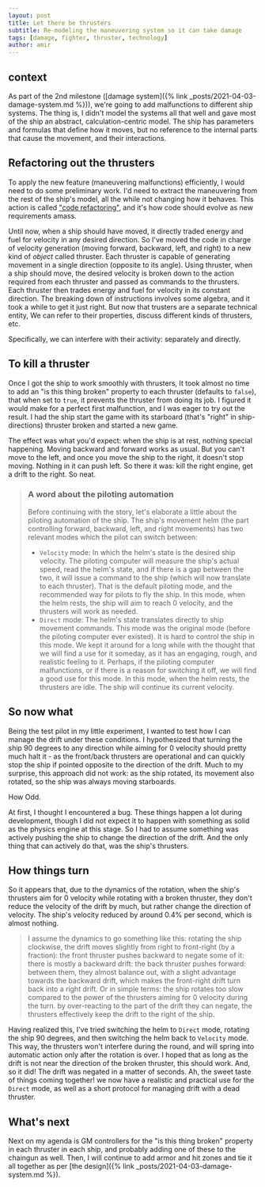 ```yaml
---
layout: post
title: Let there be thrusters
subtitle: Re-modeling the maneuvering system so it can take damage
tags: [damage, fighter, thruster, technology]
author: amir
---
```


## context
As part of the 2nd milestone ([damage system]({% link _posts/2021-04-03-damage-system.md %})), we're going to add malfunctions to different ship systems. The thing is, I didn't model the systems all that well and gave most of the ship an abstract, calculation-centric model. The ship has parameters and formulas that define how it moves, but no reference to the internal parts that cause the movement, and their interactions. 

## Refactoring out the thrusters
To apply the new feature (maneuvering malfunctions) efficiently, I would need to do some preliminary work. I'd need to extract the maneuvering from the rest of the ship's model, all the while not changing how it behaves. This action is called ["code refactoring"](https://refactoring.com/), and it's how code should evolve as new requirements amass.

 Until now, when a ship should have moved, it directly traded energy and fuel for velocity in any desired direction. So I've moved the code in charge of velocity generation (moving forward, backward, left, and right) to a new kind of *object* called thruster. Each thruster is capable of generating movement in a single direction (opposite to its angle). Using thruster, when a ship should move, the desired velocity is broken down to the action required from each thruster and passed as commands to the thrusters. Each thruster then trades energy and fuel for velocity in its constant direction. The breaking down of instructions involves some algebra, and it took a while to get it just right. But now that trusters are a separate technical entity, We can refer to their properties, discuss different kinds of thrusters, etc. 

Specifically, we can interfere with their activity: separately and directly.

## To kill a thruster
Once I got the ship to work smoothly with thrusters, It took almost no time to add an "is this thing broken" property to each thruster (defaults to `false`), that when set to `true`, it prevents the thruster from doing its job. I figured it would make for a perfect first malfunction, and I was eager to try out the result. I had the ship start the game with its starboard (that's "right" in ship-directions) thruster broken and started a new game.

The effect was what you'd expect: when the ship is at rest, nothing special happening. Moving backward and forward works as usual. But you can't move to the left, and once you move the ship to the right, it doesn't stop moving. Nothing in it can push left. So there it was: kill the right engine, get a drift to the right. So neat.

> ### A word about the piloting automation
> Before continuing with the story, let's elaborate a little about the piloting automation of the ship. The ship's movement helm (the part controlling forward, backward, left, and right movements) has two relevant modes which the pilot can switch between:
>  - `Velocity` mode: In which the helm's state is the desired ship velocity. The piloting computer will measure the ship's actual speed, read the helm's state, and if there is a gap between the two, it will issue a command to the ship (which will now translate to each thruster). That is the default piloting mode, and the recommended way for pilots to fly the ship. In this mode, when the helm rests, the ship will aim to reach 0 velocity, and the thrusters will work as needed. 
>  - `Direct` mode: The helm's state translates directly to ship movement commands. This mode was the original mode (before the piloting computer ever existed). It is hard to control the ship in this mode. We kept it around for a long while with the thought that we will find a use for it someday, as it has an engaging, rough, and realistic feeling to it. Perhaps, if the piloting computer malfunctions, or if there is a reason for switching it off, we will find a good use for this mode. In this mode, when the helm rests, the thrusters are idle. The ship will continue its current velocity. 

## So now what
Being the test pilot in my little experiment, I wanted to test how I can manage the drift under these conditions. I hypothesized that turning the ship 90 degrees to any direction while aiming for 0 velocity should pretty much halt it - as the front/back thrusters are operational and can quickly stop the ship if pointed opposite to the direction of the drift. Much to my surprise, this approach did not work: as the ship rotated, its movement also rotated, so the ship was always moving starboards.

How Odd. 

At first, I thought I encountered a bug. These things happen a lot during development, though I did not expect it to happen with something as solid as the physics engine at this stage. So I had to assume something was actively pushing the ship to change the direction of the drift. And the only thing that can actively do that, was the ship's thrusters.

## How things turn
So it appears that, due to the dynamics of the rotation, when the ship's thrusters aim for 0 velocity while rotating with a broken thruster, they don't reduce the velocity of the drift by much, but rather change the direction of velocity. The ship's velocity reduced by around 0.4% per second, which is almost nothing. 

> I assume the dynamics to go something like this: rotating the ship clockwise, the drift moves slightly from right to front-right (by a fraction): the front thruster pushes backward to negate some of it: there is mostly a backward drift: the back thruster pushes forward: between them, they almost balance out, with a slight advantage towards the backward drift, which makes the front-right drift turn back into a right drift. Or in simple terms: the ship rotates too slow compared to the power of the thrusters aiming for 0 velocity during the turn. by over-reacting to the part of the drift they can negate, the thrusters effectively keep the drift to the right of the ship.

Having realized this, I've tried switching the helm to `Direct` mode, rotating the ship 90 degrees, and then switching the helm back to `Velocity` mode. This way, the thrusters won't interfere during the round, and will spring into automatic action only after the rotation is over. I hoped that as long as the drift is not near the direction of the broken thruster, this should work. And, so it did! The drift was negated in a matter of seconds. Ah, the sweet taste of things coming together! we now have a realistic and practical use for the `Direct` mode, as well as a short protocol for managing drift with a dead thruster. 

## What's next
Next on my agenda is GM controllers for the "is this thing broken" property in each thruster in each ship, and probably adding one of these to the chaingun as well. Then, I will continue to add armor and hit zones and tie it all together as per [the design]({% link _posts/2021-04-03-damage-system.md %}).





